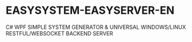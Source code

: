 # EASYSYSTEM-EASYSERVER-EN
C# WPF SIMPLE SYSTEM GENERATOR &amp; UNIVERSAL WINDOWS/LINUX RESTFUL/WEBSOCKET BACKEND SERVER
